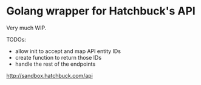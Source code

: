 # Golang wrapper for Hatchbuck's API 

Very much WIP.

TODOs:
- allow init to accept and map API entity IDs
- create function to return those IDs
- handle the rest of the endpoints

http://sandbox.hatchbuck.com/api
